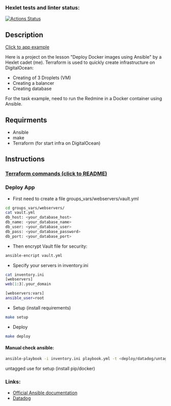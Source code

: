 ### Hexlet tests and linter status:
[![Actions Status](https://github.com/netwarloq/devops-for-programmers-project-76/workflows/hexlet-check/badge.svg)](https://github.com/netwarloq/devops-for-programmers-project-76/actions)

## Description
[Click to app example](http://netwarlock.ru)

Here is a project on the lesson "Deploy Docker images using Ansible" by a Hexlet cadet (me).
Terraform is used to quickly create infrastructure on DigitalOcean:
- Creating of 3 Droplets (VM)
- Creating a balancer
- Creating database

For the task example, need to run the Redmine in a Docker container using Ansible. 

## Requirments
* Ansible
* make
* Terraform (for start infra on DigitalOcean)

## Instructions

### [Terraform commands (click to README)](terraform/README.md)

### Deploy App
* First need to create a file groups_vars/webservers/vault.yml

```bash 
cd groups_vars/webservers/
cat vault.yml
db_host: <your_database_host> 
db_name: <your_database_name> 
db_user: <your_database_user> 
db_pass: <your_database_password> 
db_port: <your_database_port> 
```

* Then encrypt Vault file for security:
```bash
ansible-encript vault.yml
```

* Specify your servers in inventory.ini
``` bash
cat inventory.ini
[webservers]
web[1:3].your_domain

[webservers:vars]
ansible_user=root
```

* Setup (install requirements)
``` bash
make setup
```

* Deploy
``` bash
make deploy
```

#### Manual check ansible:
``` bash
ansible-playbook -i inventory.ini playbook.yml -t <deploy/datadog/untagged> --ask-vault-pass --check
```
untagged use for setup (install pip/docker)

### Links:
- [Official Ansible documentation](https://docs.ansible.com/)
- [Datadog](https://www.datadoghq.com/)
